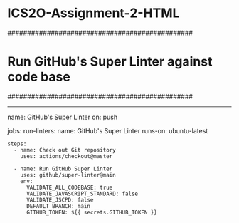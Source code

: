 # ICS2O-Assignment-2-HTML

###############################################
# Run GitHub's Super Linter against code base #
###############################################

---
name: GitHub's Super Linter
on: push

jobs:
  run-linters:
    name: GitHub's Super Linter
    runs-on: ubuntu-latest

    steps:
      - name: Check out Git repository
        uses: actions/checkout@master
        
      - name: Run GitHub Super Linter
        uses: github/super-linter@main
        env:
          VALIDATE_ALL_CODEBASE: true
          VALIDATE_JAVASCRIPT_STANDARD: false
          VALIDATE_JSCPD: false
          DEFAULT_BRANCH: main
          GITHUB_TOKEN: ${{ secrets.GITHUB_TOKEN }}
